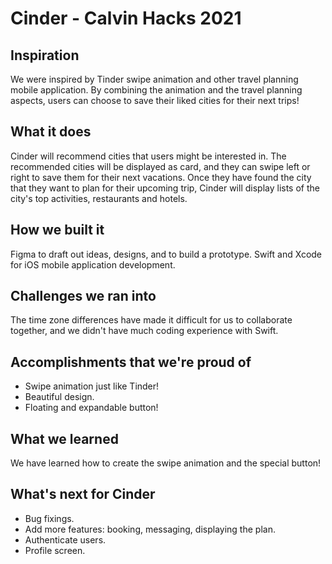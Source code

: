 # Cinder - Calvin Hacks 2021
## Inspiration
We were inspired by Tinder swipe animation and other travel planning mobile application. By combining the animation and the travel planning aspects, users can choose to save their liked cities for their next trips!
## What it does
Cinder will recommend cities that users might be interested in. The recommended cities will be displayed as card, and they can swipe left or right to save them for their next vacations. Once they have found the city that they want to plan for their upcoming trip, Cinder will display lists of the city's top activities, restaurants and hotels.
## How we built it
Figma to draft out ideas, designs, and to build a prototype. Swift and Xcode for iOS mobile application development.
## Challenges we ran into
The time zone differences have made it difficult for us to collaborate together, and we didn't have much coding experience with Swift.
## Accomplishments that we're proud of
- Swipe animation just like Tinder!
- Beautiful design.
- Floating and expandable button!
## What we learned
We have learned how to create the swipe animation and the special button!
## What's next for Cinder
- Bug fixings.
- Add more features: booking, messaging, displaying the plan.
- Authenticate users.
- Profile screen.
